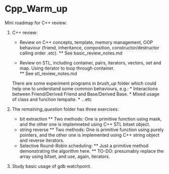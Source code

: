 # Cpp_Warm_up

Mini roadmap for C++ review: 

1. C++ review: 

    * Review on C++ concepts, template, memory management, OOP behaviour (friend, inheritance, composition, constructor/destructor calling order .etc).
        ** See basic_review_notes.md

    * Review on STL, including container, pairs, iterators, vectors, set and map. Using iterator to loop through container.  
        ** See stl_review_notes.md

    There are some experiment programs in *brush_up* folder which could help one to understand some common behaviours, e.g.: 
        * Interactions between Friend/Derived Friend and Base/Derived Base. 
        * Mixed usage of class and function tempalte.
        * ...etc

2. The *remaining_question* folder has three exercises: 
    * bit extraction
        ** Two methods: One is primitive function using mask, and the other one is implemneted using C++ STL bitset object.
    * string reverse
        ** Two methods: One is primitive function using purely pointers, and the other one is implemented using C++ string object and reverse iterators.
    * Selective Round-Robin scheduling:
        ** Just a primitive method demonstrating the algorithm here.
        ** TO-DO: presumably replace the array using bitset, and use, again, iterators.

3. Study basic usage of gdb watchpoint.  


